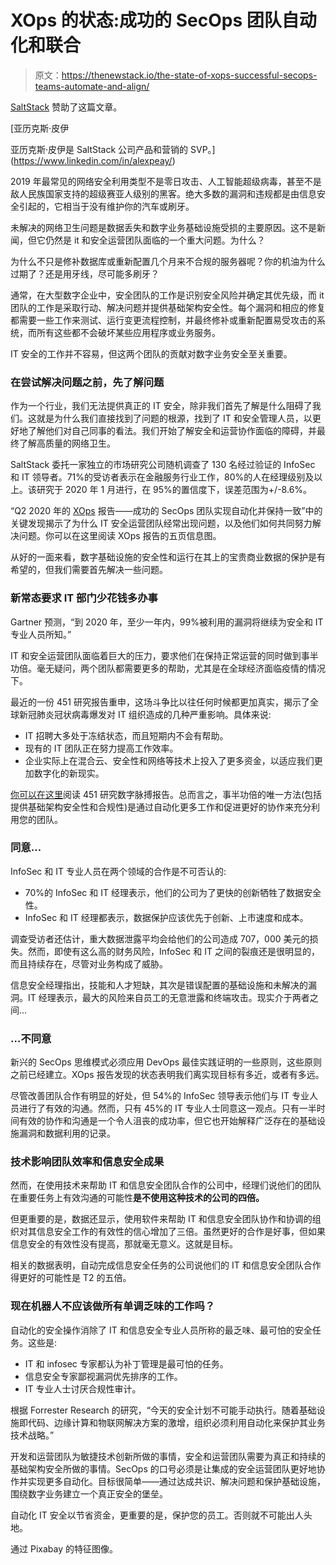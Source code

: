 # XOps 的状态:成功的 SecOps 团队自动化和联合

> 原文：<https://thenewstack.io/the-state-of-xops-successful-secops-teams-automate-and-align/>

[SaltStack](https://www.saltstack.com/) 赞助了这篇文章。

 [亚历克斯·皮伊

亚历克斯·皮伊是 SaltStack 公司产品和营销的 SVP。](https://www.linkedin.com/in/alexpeay/) 

2019 年最常见的网络安全利用类型不是零日攻击、人工智能超级病毒，甚至不是敌人民族国家支持的超级赛亚人级别的黑客。绝大多数的漏洞和违规都是由信息安全引起的，它相当于没有维护你的汽车或刷牙。

未解决的网络卫生问题是数据丢失和数字业务基础设施受损的主要原因。这不是新闻，但它仍然是 it 和安全运营团队面临的一个重大问题。为什么？

为什么不只是修补数据库或重新配置几个月来不合规的服务器呢？你的机油为什么过期了？还是用牙线，尽可能多刷牙？

通常，在大型数字企业中，安全团队的工作是识别安全风险并确定其优先级，而 it 团队的工作是采取行动、解决问题并提供基础架构安全性。每个漏洞和相应的修复都需要一些工作来测试、运行变更流程控制，并最终修补或重新配置易受攻击的系统，而所有这些都不会破坏某些应用程序或业务服务。

IT 安全的工作并不容易，但这两个团队的贡献对数字业务安全至关重要。

### 在尝试解决问题之前，先了解问题

作为一个行业，我们无法提供真正的 IT 安全，除非我们首先了解是什么阻碍了我们。这就是为什么我们直接找到了问题的根源，找到了 IT 和安全管理人员，以更好地了解他们对自己同事的看法。我们开始了解安全和运营协作面临的障碍，并最终了解高质量的网络卫生。

SaltStack 委托一家独立的市场研究公司随机调查了 130 名经过验证的 InfoSec 和 IT 领导者。71%的受访者表示在金融服务行业工作，80%的人在经理级别及以上。该研究于 2020 年 1 月进行，在 95%的置信度下，误差范围为+/-8.6%。

“Q2 2020 年的 [XOps](https://www.saltstack.com/blog/what-is-xops) 报告——成功的 SecOps 团队实现自动化并保持一致”中的关键发现揭示了为什么 IT 安全运营团队经常出现问题，以及他们如何共同努力解决问题。你可以在这里阅读 XOps 报告的五页信息图。

从好的一面来看，数字基础设施的安全性和运行在其上的宝贵商业数据的保护是有希望的，但我们需要首先解决一些问题。

### 新常态要求 IT 部门少花钱多办事

Gartner 预测，“到 2020 年，至少一年内，99%被利用的漏洞将继续为安全和 IT 专业人员所知。”

IT 和安全运营团队面临着巨大的压力，要求他们在保持正常运营的同时做到事半功倍。毫无疑问，两个团队都需要更多的帮助，尤其是在全球经济面临疫情的情况下。

最近的一份 451 研究报告重申，这场斗争比以往任何时候都更加真实，揭示了全球新冠肺炎冠状病毒爆发对 IT 组织造成的几种严重影响。具体来说:

*   IT 招聘大多处于冻结状态，而且短期内不会有帮助。
*   现有的 IT 团队正在努力提高工作效率。
*   企业实际上在混合云、安全性和网络等技术上投入了更多资金，以适应我们更加数字化的新现实。

[你可以在这里](https://www.saltstack.com/the-impact-of-covid-19-coronavirus-on-it/)阅读 451 研究数字脉搏报告。总而言之，事半功倍的唯一方法(包括提供基础架构安全性和合规性)是通过自动化更多工作和促进更好的协作来充分利用您的团队。

### 同意…

InfoSec 和 IT 专业人员在两个领域的合作是不可否认的:

*   70%的 InfoSec 和 IT 经理表示，他们的公司为了更快的创新牺牲了数据安全性。
*   InfoSec 和 IT 经理都表示，数据保护应该优先于创新、上市速度和成本。

调查受访者还估计，重大数据泄露平均会给他们的公司造成 707，000 美元的损失。然而，即使有这么高的财务风险，InfoSec 和 IT 之间的裂痕还是很明显的，而且持续存在，尽管对业务构成了威胁。

信息安全经理指出，技能和人才短缺，其次是错误配置的基础设施和未解决的漏洞。IT 经理表示，最大的风险来自员工的无意泄露和终端攻击。现实介于两者之间…

### …不同意

新兴的 SecOps 思维模式必须应用 DevOps 最佳实践证明的一些原则，这些原则之前已经建立。XOps 报告发现的状态表明我们离实现目标有多近，或者有多远。

尽管改善团队合作有明显的好处，但 54%的 InfoSec 领导表示他们与 IT 专业人员进行了有效的沟通。然而，只有 45%的 IT 专业人士同意这一观点。只有一半时间有效的协作和沟通是一个令人沮丧的成功率，但它也开始解释广泛存在的基础设施漏洞和数据利用的记录。

### 技术影响团队效率和信息安全成果

然而，在使用技术来帮助 IT 和信息安全团队合作的公司中，经理们说他们的团队在重要任务上有效沟通的可能性**是不使用这种技术的公司的四倍。**

但更重要的是，数据还显示，使用软件来帮助 IT 和信息安全团队协作和协调的组织对其信息安全工作的有效性的信心增加了三倍。虽然更好的合作是好事，但如果信息安全的有效性没有提高，那就毫无意义。这就是目标。

相关的数据表明，自动完成信息安全任务的公司说他们的 IT 和信息安全团队合作得更好的可能性是 T2 的五倍。

### 现在机器人不应该做所有单调乏味的工作吗？

自动化的安全操作消除了 IT 和信息安全专业人员所称的最乏味、最可怕的安全任务。这些是:

*   IT 和 infosec 专家都认为补丁管理是最可怕的任务。
*   信息安全专家鄙视漏洞优先排序的工作。
*   IT 专业人士讨厌合规性审计。

根据 Forrester Research 的研究，“今天的安全计划不可能手动执行。随着基础设施即代码、边缘计算和物联网解决方案的激增，组织必须利用自动化来保护其业务技术战略。”

开发和运营团队为敏捷技术创新所做的事情，安全和运营团队需要为真正和持续的基础架构安全所做的事情。SecOps 的口号必须是让集成的安全运营团队更好地协作并实现更多自动化。目标很简单——通过达成共识、解决问题和保护基础设施，围绕数字业务建立一个真正安全的堡垒。

自动化 IT 安全以节省资金，更重要的是，保护您的员工。否则就不可能出人头地。

通过 Pixabay 的特征图像。

<svg xmlns:xlink="http://www.w3.org/1999/xlink" viewBox="0 0 68 31" version="1.1"><title>Group</title> <desc>Created with Sketch.</desc></svg>
